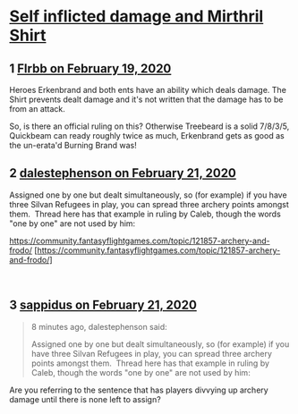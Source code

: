 # [Self inflicted damage and Mirthril Shirt](https://community.fantasyflightgames.com/topic/305974-self-inflicted-damage-and-mirthril-shirt/)

## 1 [Flrbb on February 19, 2020](https://community.fantasyflightgames.com/topic/305974-self-inflicted-damage-and-mirthril-shirt/?do=findComment&comment=3897311)

Heroes Erkenbrand and both ents have an ability which deals damage. The Shirt prevents dealt damage and it's not written that the damage has to be from an attack.

So, is there an official ruling on this? Otherwise Treebeard is a solid 7/8/3/5, Quickbeam can ready roughly twice as much, Erkenbrand gets as good as the un-erata'd Burning Brand was!

## 2 [dalestephenson on February 21, 2020](https://community.fantasyflightgames.com/topic/305974-self-inflicted-damage-and-mirthril-shirt/?do=findComment&comment=3899745)

Assigned one by one but dealt simultaneously, so (for example) if you have three Silvan Refugees in play, you can spread three archery points amongst them.  Thread here has that example in ruling by Caleb, though the words "one by one" are not used by him:

https://community.fantasyflightgames.com/topic/121857-archery-and-frodo/ [https://community.fantasyflightgames.com/topic/121857-archery-and-frodo/]

 

## 3 [sappidus on February 21, 2020](https://community.fantasyflightgames.com/topic/305974-self-inflicted-damage-and-mirthril-shirt/?do=findComment&comment=3899752)

> 8 minutes ago, dalestephenson said:
> 
> Assigned one by one but dealt simultaneously, so (for example) if you have three Silvan Refugees in play, you can spread three archery points amongst them.  Thread here has that example in ruling by Caleb, though the words "one by one" are not used by him:

Are you referring to the sentence that has players divvying up archery damage until there is none left to assign?

